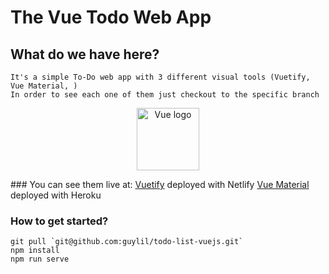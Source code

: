 # The Vue Todo Web App

## What do we have here?
```
It's a simple To-Do web app with 3 different visual tools (Vuetify, Vue Material, )
In order to see each one of them just checkout to the specific branch
```
<p align="center"><a href="https://vuejs.org" target="_blank" rel="noopener noreferrer"><img width="100" src="https://vuejs.org/images/logo.png" alt="Vue logo"></a></p>
### You can see them live at:
<a href="https://musing-allen-f66af9.netlify.com/">Vuetify</a> deployed with <path id="netlifyGem" d="M28.58865,14.135028 C28.58395,14.132628 28.57945,14.130928 28.57505,14.129228 C28.56675,14.126028 28.55905,14.123128 28.55185,14.116228 C28.52855,14.094228 28.51935,14.054728 28.52445,14.023128 L29.29675,9.296708 L32.92245,12.922528 L29.15235,14.526628 C29.14195,14.531128 29.13065,14.533428 29.11935,14.533428 C29.11195,14.533428 29.10775,14.533428 29.10405,14.532128 C29.09895,14.530328 29.09475,14.526128 29.08485,14.516428 C28.95165,14.368228 28.78625,14.236028 28.58865,14.135028 Z M33.84685,13.846928 L37.72315,17.723128 C38.52845,18.528528 38.93115,18.931228 39.07845,19.396928 C39.10025,19.465728 39.11815,19.535328 39.13225,19.605628 L29.86905,15.683328 C29.86435,15.681328 29.85945,15.679328 29.85445,15.677328 C29.81695,15.662128 29.77405,15.644828 29.77405,15.606528 C29.77405,15.568928 29.81825,15.550828 29.85505,15.535628 C29.85905,15.534028 29.86295,15.532428 29.86665,15.530928 L33.84685,13.846928 Z M38.97385,20.850028 C38.77395,21.226028 38.38415,21.615828 37.72315,22.276928 L33.35425,26.645728 L27.70205,25.468628 C27.69265,25.466628 27.68245,25.465028 27.67215,25.463328 C27.62275,25.455228 27.56865,25.446328 27.56865,25.400528 C27.51695,24.923528 27.29295,24.497728 26.91385,24.208228 C26.89075,24.185328 26.89725,24.149128 26.90325,24.115828 C26.90405,24.111128 26.90485,24.106528 26.90565,24.102028 L27.96935,17.576028 C27.97045,17.569128 27.97145,17.561828 27.97255,17.554428 C27.97945,17.504628 27.98765,17.446128 28.03385,17.446128 C28.50925,17.379028 28.91765,17.146528 29.19325,16.781228 C29.20155,16.770328 29.20805,16.760028 29.22035,16.754128 C29.25185,16.739228 29.29095,16.754828 29.32305,16.768328 L38.97385,20.850028 Z M32.34875,27.651228 L25.16275,34.837228 L26.39375,27.276728 C26.39425,27.273228 26.39475,27.269728 26.39515,27.266228 C26.39645,27.256728 26.39765,27.247328 26.40115,27.238228 C26.41075,27.213928 26.43715,27.203528 26.46215,27.193628 C26.46615,27.192028 26.47005,27.190528 26.47385,27.188928 C26.74695,27.075328 26.97865,26.895028 27.16905,26.672128 C27.19325,26.643828 27.22225,26.617428 27.25905,26.611128 C27.26725,26.609728 27.27975,26.610628 27.28795,26.612328 L32.34875,27.651228 Z M23.64205,36.358028 L22.83175,37.168328 L13.87735,24.226028 C13.87405,24.221328 13.87055,24.216628 13.86695,24.211928 C13.85285,24.193428 13.83845,24.174328 13.84055,24.151928 C13.84195,24.135728 13.85225,24.122628 13.86255,24.109628 C13.86585,24.105428 13.86925,24.101128 13.87225,24.096828 C13.89965,24.057628 13.92295,24.017628 13.94845,23.973728 C13.95505,23.962428 13.96175,23.950828 13.96875,23.938928 L13.97075,23.935628 C13.98465,23.911928 13.99785,23.889428 14.02215,23.876428 C14.04325,23.865228 14.07175,23.869928 14.09515,23.874828 L24.01635,25.920828 C24.04105,25.925928 24.07445,25.936328 24.09245,25.954028 C24.10525,25.966828 24.10795,25.980728 24.11095,25.996528 C24.11205,26.002828 24.11335,26.009428 24.11525,26.016228 C24.26085,26.528828 24.63425,26.972228 25.13915,27.171928 C25.16715,27.185728 25.15475,27.217328 25.14175,27.250428 C25.13575,27.265628 25.12965,27.281128 25.12725,27.295328 C25.00245,28.055728 23.92985,34.593128 23.64205,36.358028 Z M21.94995,38.049128 C21.35315,38.640128 21.00115,38.952628 20.60305,39.078528 C20.21065,39.202628 19.78935,39.202628 19.39695,39.078528 C18.93115,38.931228 18.52845,38.528528 17.72315,37.723128 L8.73041,28.730428 L11.07885,25.086928 C11.09045,25.068928 11.10095,25.052628 11.11845,25.040228 C11.14395,25.022128 11.18035,25.030828 11.21015,25.040128 C11.45185,25.114728 11.67995,25.145028 11.92335,25.145028 C12.23745,25.145028 12.53565,25.082328 12.84835,24.956928 C12.87475,24.946328 12.90215,24.940028 12.92335,24.958828 C12.93345,24.967828 12.94385,24.980228 12.95145,24.991328 L21.94995,38.049128 Z M7.86325,27.863228 L5.79956,25.799528 L9.8744,24.061628 C9.88486,24.057128 9.89611,24.054828 9.90748,24.054828 C9.94124,24.054828 9.96101,24.088628 9.97946,24.120128 C9.984,24.127928 9.98846,24.135528 9.99303,24.142428 C10.03191,24.201528 10.07078,24.253028 10.10966,24.304328 C10.11272,24.308328 10.11963,24.316028 10.12248,24.320128 C10.13403,24.337128 10.12557,24.353628 10.11446,24.370828 L7.86325,27.863228 Z M4.88716,24.887128 L2.27688,22.276928 C1.83293,21.832928 1.511345,21.511328 1.287443,21.234128 L9.22264,22.879628 C9.23201,22.881528 9.24212,22.883228 9.25244,22.884928 C9.30189,22.892928 9.35601,22.901828 9.35601,22.947628 C9.35601,22.997328 9.2973,23.020628 9.24713,23.040428 C9.23912,23.043628 9.23133,23.046728 9.22403,23.049828 L4.88716,24.887128 Z M0.83135,19.891928 C0.84039822,19.724728 0.8704545,19.558428 0.9215188,19.396928 C1.068812,18.931228 1.471502,18.528528 2.27688,17.723128 L5.61789,14.382128 C6.16841,15.190128 9.80487,20.443328 10.22934,21.051328 C10.23348,21.057228 10.238,21.063328 10.24261,21.069528 C10.26971,21.106128 10.29957,21.146428 10.26932,21.176328 C10.12296,21.337028 9.9766,21.512928 9.8737,21.704128 C9.86155,21.726628 9.84599,21.752228 9.8242,21.765728 C9.81094,21.773928 9.79737,21.771028 9.78225,21.767828 L9.77999,21.767428 L0.83135,19.891928 Z M6.51068,13.489328 L11.00195,8.998018 C11.42405,9.182688 12.96045,9.831958 14.33375,10.412338 C15.37465,10.852228 16.32225,11.252728 16.61955,11.381128 C16.64945,11.394028 16.67675,11.405828 16.68995,11.435628 C16.69785,11.453528 16.69395,11.477128 16.68995,11.496328 C16.65965,11.640028 16.64455,11.783728 16.64455,11.927428 C16.64455,12.455428 16.85135,12.949428 17.21315,13.324128 C17.24295,13.353528 17.21285,13.396628 17.18655,13.434428 C17.18165,13.441528 17.17685,13.448428 17.17265,13.455028 L12.61335,20.518228 C12.60095,20.537428 12.58965,20.555028 12.57045,20.567528 C12.54625,20.583328 12.51235,20.576228 12.48435,20.569128 C12.30665,20.524128 12.11625,20.494928 11.94065,20.494928 C11.77745,20.494928 11.59885,20.525528 11.41935,20.557628 L11.41775,20.557928 C11.39835,20.561428 11.38035,20.564728 11.36425,20.553028 C11.34665,20.540328 11.33135,20.519928 11.31905,20.502028 L6.51068,13.489328 Z M11.90875,8.091218 L17.72315,2.276888 C18.52845,1.471504 18.93115,1.068812 19.39695,0.9215196 C19.78935,0.7973975 20.21065,0.7973975 20.60305,0.9215197 C21.06885,1.068812 21.47155,1.471503 22.27685,2.276888 L23.53685,3.536838 L19.40185,9.941378 C19.38995,9.959798 19.37905,9.976588 19.36095,9.989048 C19.33595,10.006238 19.30055,9.998138 19.27135,9.989838 C19.06205,9.930318 18.85265,9.900558 18.64325,9.900558 C18.17805,9.900558 17.71285,10.070888 17.35105,10.360448 C17.32425,10.386938 17.28415,10.370608 17.24965,10.355608 C16.70965,10.121178 12.50965,8.345268 11.90875,8.091218 Z M24.41455,4.414568 L28.23345,8.233478 L27.31395,13.930628 C27.31325,13.935228 27.31265,13.940528 27.31215,13.946028 C27.31075,13.959128 27.30915,13.973528 27.30455,13.983828 C27.29555,14.003828 27.27585,14.008328 27.25485,14.013128 C27.24775,14.014728 27.24045,14.016428 27.23335,14.018728 C27.03995,14.081928 26.86055,14.170928 26.70645,14.285928 C26.69925,14.291328 26.69325,14.297628 26.68745,14.303728 C26.67585,14.316028 26.66495,14.327428 26.64705,14.328528 C26.63525,14.329228 26.61535,14.326628 26.60445,14.321928 L20.78625,11.849828 C20.78245,11.848228 20.77855,11.846628 20.77455,11.844928 C20.73775,11.829828 20.69365,11.811628 20.69365,11.774028 C20.66225,11.463028 20.55895,11.152128 20.39705,10.880028 C20.39295,10.873228 20.38875,10.866328 20.38435,10.859328 C20.35585,10.813428 20.32545,10.764668 20.34905,10.718018 L24.41455,4.414568 Z M20.48325,13.020928 L25.93675,15.331328 C25.96795,15.344528 25.99985,15.358028 26.01255,15.389428 C26.01925,15.406228 26.01605,15.428128 26.01265,15.445728 C25.99735,15.525228 25.98345,15.617028 25.98345,15.708728 L25.98345,15.862028 C25.98345,15.899528 25.94425,15.915828 25.90845,15.930528 C25.90445,15.932228 25.90045,15.933828 25.89665,15.935428 C25.03295,16.303828 13.76645,21.108128 13.74985,21.108128 C13.73265,21.108128 13.71545,21.108128 13.69815,21.091128 C13.66845,21.061728 13.69845,21.018628 13.72475,20.980728 C13.72965,20.973728 13.73445,20.966828 13.73875,20.960228 L18.22115,14.021128 C18.22375,14.017128 18.22635,14.013028 18.22895,14.008928 C18.25545,13.967028 18.28515,13.920328 18.33315,13.920328 C18.34845,13.922428 18.36355,13.924628 18.37835,13.926728 C18.48005,13.941428 18.57025,13.954428 18.66055,13.954428 C19.34065,13.954428 19.97045,13.622628 20.35125,13.057328 C20.36135,13.042328 20.37045,13.028928 20.38475,13.017728 C20.41195,12.996628 20.45155,13.007428 20.48325,13.020928 Z M14.23735,22.205528 L26.51755,16.969128 C26.51755,16.969128 26.53485,16.969228 26.55205,16.986228 C26.61935,17.052628 26.67605,17.098428 26.73055,17.139628 C26.73865,17.145728 26.74815,17.151228 26.75775,17.156828 C26.78295,17.171428 26.80855,17.186328 26.81025,17.213028 C26.81075,17.222228 26.80975,17.229228 26.80825,17.238328 L25.75565,23.699928 C25.75425,23.708128 25.75315,23.716828 25.75195,23.725628 C25.74525,23.776428 25.73775,23.833328 25.69055,23.833328 C25.11975,23.866528 24.61445,24.190728 24.31795,24.679928 C24.31635,24.682628 24.31475,24.685228 24.31315,24.687828 C24.29945,24.710928 24.28625,24.733028 24.26215,24.745128 C24.24185,24.755228 24.21475,24.750828 24.19265,24.746228 L14.40015,22.726028 C14.39085,22.724128 14.24765,22.207128 14.23735,22.205528 Z"></path> Netlify
<a href="https://vue-material-todo.herokuapp.com/">Vue Material</a> deployed with Heroku

### How to get started?
```
git pull `git@github.com:guylil/todo-list-vuejs.git`
npm install
npm run serve
```
